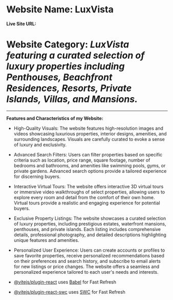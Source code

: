 # Website Name: LuxVista

**Live Site URL:**

# **Website Category:** ***LuxVista featuring a curated selection of luxury properties including Penthouses, Beachfront Residences, Resorts, Private Islands, Villas, and Mansions.***
___

**Features and Characteristics of my
Website:**
- High-Quality Visuals: The website features high-resolution images and videos showcasing luxurious properties, interior designs, amenities, and surrounding landscapes. Visuals are carefully curated to evoke a sense of luxury and exclusivity.

- Advanced Search Filters: Users can filter properties based on specific criteria such as location, price range, square footage, number of bedrooms and bathrooms, and amenities like swimming pools, gyms, or private gardens. Advanced search options provide a tailored experience for discerning buyers.

- Interactive Virtual Tours: The website offers interactive 3D virtual tours or immersive video walkthroughs of select properties, allowing users to explore every room and detail from the comfort of their own home. Virtual tours provide a realistic and engaging experience for potential buyers.

- Exclusive Property Listings: The website showcases a curated selection of luxury properties, including prestigious estates, waterfront mansions, penthouses, and private islands. Each listing includes comprehensive details, professional photography, and detailed descriptions highlighting unique features and amenities.

- Personalized User Experience: Users can create accounts or profiles to save favorite properties, receive personalized recommendations based on their preferences and search history, and subscribe to email alerts for new listings or price changes. The website offers a seamless and personalized experience tailored to each user's needs and interests.


- [@vitejs/plugin-react](https://github.com/vitejs/vite-plugin-react/blob/main/packages/plugin-react/README.md) uses [Babel](https://babeljs.io/) for Fast Refresh
- [@vitejs/plugin-react-swc](https://github.com/vitejs/vite-plugin-react-swc) uses [SWC](https://swc.rs/) for Fast Refresh
